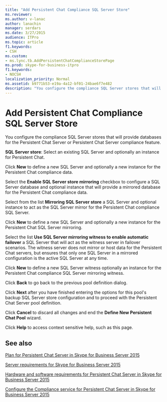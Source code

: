 ```yaml
---
title: "Add Persistent Chat Compliance SQL Server Store"
ms.reviewer: 
ms.author: v-lanac
author: lanachin
manager: serdars
ms.date: 3/27/2015
audience: ITPro
ms.topic: article
f1.keywords:
- CSH
ms.custom:
- ms.lync.tb.AddPersistentChatComplianceStorePage
ms.prod: skype-for-business-itpro
f1.keywords:
- NOCSH
localization_priority: Normal
ms.assetid: b9771b53-e19a-4a12-bf01-24bae6f7e482
description: "You configure the compliance SQL Server stores that will provide databases for the Persistent Chat Server or Persistent Chat Server compliance feature."
---
```


# Add Persistent Chat Compliance SQL Server Store
 
You configure the compliance SQL Server stores that will provide databases for the Persistent Chat Server or Persistent Chat Server compliance feature.
  
 **SQL Server store**: Select an existing SQL Server and optionally an instance for Persistent Chat.
  
Click **New** to define a new SQL Server and optionally a new instance for the Persistent Chat compliance data.
  
Select the **Enable SQL Server store mirroring** checkbox to configure a SQL Server database and optional instance that will provide a mirrored database for the Persistent Chat compliance data.
  
Select from the list **Mirroring SQL Server store** a SQL Server and optional instance to act as the SQL Server mirror for the Persistent Chat compliance SQL Server.
  
Click **New** to define a new SQL Server and optionally a new instance for the Persistent Chat SQL Server mirroring.
  
Select the list **Use SQL Server mirroring witness to enable automatic failover** a SQL Server that will act as the witness server in failover scenarios. The witness server does not mirror or host data for the Persistent Chat servers, but ensures that only one SQL Server in a mirrored configuration is the active SQL Server at any time.
  
Click **New** to define a new SQL Server witness optionally an instance for the Persistent Chat compliance SQL Server mirroring witness.
  
Click **Back** to go back to the previous pool definition dialog.
  
Click **Next** after you have finished entering the options for this pool's backup SQL Server store configuration and to proceed with the Persistent Chat Server pool definition.
  
Click **Cancel** to discard all changes and end the **Define New Persistent Chat Pool** wizard.
  
Click **Help** to access context sensitive help, such as this page.
  
## See also

[Plan for Persistent Chat Server in Skype for Business Server 2015](../../plan-your-deployment/persistent-chat-server/persistent-chat-server.md)
  
[Server requirements for Skype for Business Server 2015](../../plan-your-deployment/requirements-for-your-environment/server-requirements.md)
  
[Hardware and software requirements for Persistent Chat Server in Skype for Business Server 2015](../../plan-your-deployment/persistent-chat-server/hardware-and-software-requirements.md)
  
[Configure the Compliance service for Persistent Chat Server in Skype for Business Server 2015](../../manage/persistent-chat/configure-compliance.md)
